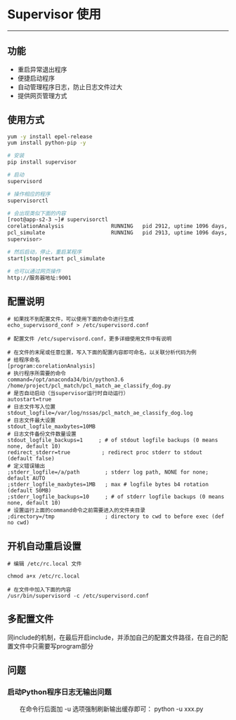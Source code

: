 # Supervisor 使用
***
## 功能
- 重启异常退出程序
- 便捷启动程序
- 自动管理程序日志，防止日志文件过大
- 提供网页管理方式

## 使用方式
```sh
yum -y install epel-release
yum install python-pip -y

# 安装
pip install supervisor

# 启动
supervisord

# 操作相应的程序
supervisorctl

# 会出现类似下面的内容
[root@app-s2-3 ~]# supervisorctl
corelationAnalysis               RUNNING   pid 2912, uptime 1096 days, 17:27:32
pcl_simulate                     RUNNING   pid 2913, uptime 1096 days, 17:27:32
supervisor>

# 然后启动，停止，重启某程序
start|stop|restart pcl_simulate

# 也可以通过网页操作
http://服务器地址:9001
```

## 配置说明
```
# 如果找不到配置文件，可以使用下面的命令进行生成
echo_supervisord_conf > /etc/supervisord.conf

# 配置文件 /etc/supervisord.conf，更多详细使用文件中有说明

# 在文件的末尾或任意位置，写入下面的配置内容即可命名，以关联分析代码为例
# 给程序命名
[program:corelationAnalysis]
# 执行程序所需要的命令
command=/opt/anaconda34/bin/python3.6 /home/project/pcl_match/pcl_match_ae_classify_dog.py
# 是否自动启动（当supervisor运行时自动运行）
autostart=true
# 日志文件写入位置
stdout_logfile=/var/log/nssas/pcl_match_ae_classify_dog.log
# 日志文件最大设置
stdout_logfile_maxbytes=10MB
# 日志文件备份文件数量设置
stdout_logfile_backups=1     ; # of stdout logfile backups (0 means none, default 10)
redirect_stderr=true          ; redirect proc stderr to stdout (default false)
# 定义错误输出
;stderr_logfile=/a/path        ; stderr log path, NONE for none; default AUTO
;stderr_logfile_maxbytes=1MB   ; max # logfile bytes b4 rotation (default 50MB)
;stderr_logfile_backups=10     ; # of stderr logfile backups (0 means none, default 10)
# 设置运行上面的command命令之前需要进入的文件夹目录
;directory=/tmp                ; directory to cwd to before exec (def no cwd)
```

## 开机自动重启设置
```
# 编辑 /etc/rc.local 文件

chmod a+x /etc/rc.local

# 在文件中加入下面的内容
/usr/bin/supervisord -c /etc/supervisord.conf
```

## 多配置文件
同include的机制，在最后开启include，并添加自己的配置文件路径，在自己的配置文件中只需要写program部分

## 问题
### 启动Python程序日志无输出问题
&ensp;&ensp;&ensp;&ensp;在命令行后面加 -u 选项强制刷新输出缓存即可： python -u xxx.py